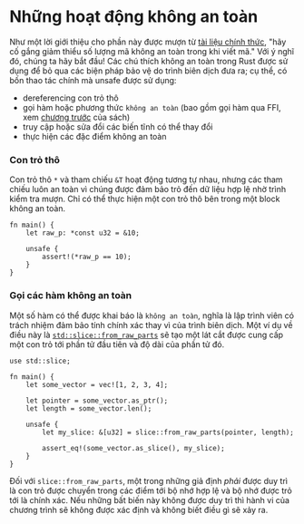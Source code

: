# Những hoạt động không an toàn

Như một lời giới thiệu cho phần này được mượn từ [tài liệu chính thức][unsafe], "hãy cố gắng giảm thiểu số lượng mã không an toàn trong khi viết mã." Với ý nghĩ đó, chúng ta hãy bắt đầu! Các chú thích không an toàn trong Rust được sử dụng để bỏ qua các biện pháp bảo vệ do trình biên dịch đưa ra; cụ thể, có bốn thao tác chính mà unsafe được sử dụng:

* dereferencing con trỏ thô
* gọi hàm hoặc phương thức `không an toàn` (bao gồm gọi hàm qua FFI, xem [chương trước](std_misc/ffi.md) của sách)
* truy cập hoặc sửa đổi các biến tĩnh có thể thay đổi
* thực hiện các đặc điểm không an toàn

### Con trỏ thô
Con trỏ thô `*` và tham chiếu `&T` hoạt động tương tự nhau, nhưng các tham chiếu luôn an toàn vì chúng được đảm bảo trỏ đến dữ liệu hợp lệ nhờ trình kiểm tra mượn. Chỉ có thể thực hiện một con trỏ thô bên trong một block không an toàn.

```rust,editable
fn main() {
    let raw_p: *const u32 = &10;

    unsafe {
        assert!(*raw_p == 10);
    }
}
```

### Gọi các hàm không an toàn
Một số hàm có thể được khai báo là `không an toàn`, nghĩa là lập trình viên có trách nhiệm đảm bảo tính chính xác thay vì của trình biên dịch. Một ví dụ về điều này là [`std::slice::from_raw_parts`] sẽ tạo một lát cắt được cung cấp một con trỏ tới phần tử đầu tiên và độ dài của phần tử đó.

```rust,editable
use std::slice;

fn main() {
    let some_vector = vec![1, 2, 3, 4];

    let pointer = some_vector.as_ptr();
    let length = some_vector.len();

    unsafe {
        let my_slice: &[u32] = slice::from_raw_parts(pointer, length);

        assert_eq!(some_vector.as_slice(), my_slice);
    }
}
```

Đối với `slice::from_raw_parts`, một trong những giả định *phải* được duy trì là con trỏ được chuyển trong các điểm tới bộ nhớ hợp lệ và bộ nhớ được trỏ tới là chính xác. Nếu những bất biến này không được duy trì thì hành vi của chương trình sẽ không được xác định và không biết điều gì sẽ xảy ra.


[unsafe]: https://doc.rust-lang.org/book/ch19-01-unsafe-rust.html
[`std::slice::from_raw_parts`]: https://doc.rust-lang.org/std/slice/fn.from_raw_parts.html
